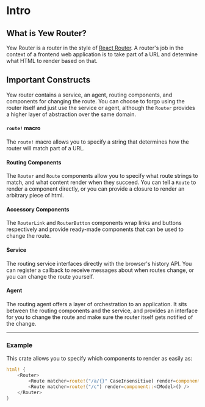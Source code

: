 # Intro

## What is Yew Router?
Yew Router is a router in the style of [React Router](https://reacttraining.com/react-router/web/guides/quick-start).
A router's job in the context of a frontend web application is to take part of a URL and determine what HTML to render based on that.



## Important Constructs
Yew router contains a service, an agent, routing components, and components for changing the route.
You can choose to forgo using the router itself and just use the service or agent, although the `Router` provides a higher layer of abstraction over the same domain.

#### `route!` macro
The `route!` macro allows you to specify a string that determines how the router will match part of a URL.

#### Routing Components
The `Router` and `Route` components allow you to specify what route strings to match, and what content render when they succeed.
You can tell a `Route` to render a component directly, or you can provide a closure to render an arbitrary piece of html.

#### Accessory Components
The `RouterLink` and `RouterButton` components wrap links and buttons respectively and provide ready-made components that can be used to change the route.

#### Service
The routing service interfaces directly with the browser's history API. 
You can register a callback to receive messages about when routes change, or you can change the route yourself.

#### Agent
The routing agent offers a layer of orchestration to an application. 
It sits between the routing components and the service, and provides an interface for you to change the route and make sure the router itself gets notified of the change.

------
### Example
This crate allows you to specify which components to render as easily as: 
```rust
html! {
    <Router>
        <Route matcher=route!("/a/{}" CaseInsensitive) render=component::<AModel>() />
        <Route matcher=route!("/c") render=component::<CModel>() />
    </Router>
}
```